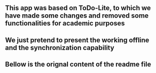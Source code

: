 ## This app was based on ToDo-Lite, to which we have made some changes and removed some functionalities for academic purposes
## We just pretend to present the working offline and the synchronization capability
## Bellow is the orignal content of the readme file